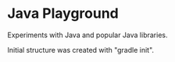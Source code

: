# Java Playground

Experiments with Java and popular Java libraries.

Initial structure was created with "gradle init".